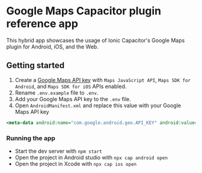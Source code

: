 # Google Maps Capacitor plugin reference app

This hybrid app showcases the usage of Ionic Capacitor's Google Maps plugin for Android, iOS, and the Web.

## Getting started

1. Create a [Google Maps API key](https://console.cloud.google.com/google) with `Maps JavaScript API`, `Maps SDK for Android`, and `Maps SDK for iOS` APIs enabled.
2. Rename `.env.example` file to `.env`.
3. Add your Google Maps API key to the `.env` file.
4. Open `AndroidManifest.xml` and replace this value with your Google Maps API key

```xml
<meta-data android:name="com.google.android.geo.API_KEY" android:value="YOUR_API_KEY"/>
```

### Running the app

* Start the dev server with `npm start`
* Open the project in Android studio with `npx cap android open`
* Open the project in Xcode with `npx cap ios open`
